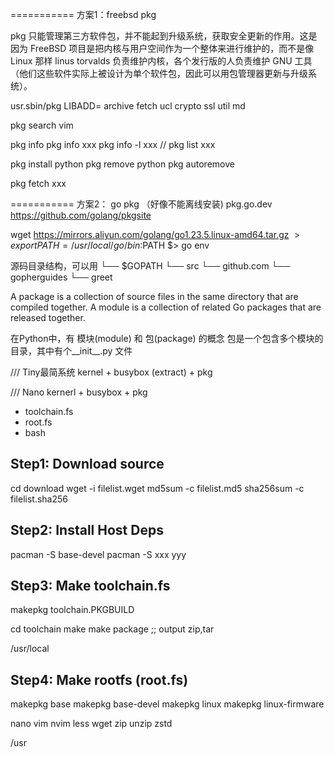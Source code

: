 =========== 方案1：freebsd pkg 

pkg 只能管理第三方软件包，并不能起到升级系统，获取安全更新的作用。这是因为 FreeBSD 项目是把内核与用户空间作为一个整体来进行维护的，而不是像 Linux 那样 linus torvalds 负责维护内核，各个发行版的人负责维护 GNU 工具（他们这些软件实际上被设计为单个软件包，因此可以用包管理器更新与升级系统）。

usr.sbin/pkg
LIBADD= archive fetch ucl crypto ssl util md

pkg search vim

pkg info
pkg info xxx
pkg info -l xxx // pkg list xxx

pkg install python
pkg remove  python
pkg autoremove

pkg fetch xxx

=========== 方案2： go pkg  （好像不能离线安装)
pkg.go.dev 
https://github.com/golang/pkgsite

wget https://mirrors.aliyun.com/golang/go1.23.5.linux-amd64.tar.gz
$> export PATH=/usr/local/go/bin:$PATH
$> go env

源码目录结构，可以用
└── $GOPATH
    └── src
        └── github.com
            └── gopherguides
                └── greet


A package is a collection of source files in the same directory that are compiled together.
A module is a collection of related Go packages that are released together. 

在Python中，有 模块(module) 和 包(package) 的概念
包是一个包含多个模块的目录，其中有个__init__.py 文件

/// Tiny最简系统
kernel + busybox (extract) + pkg

/// Nano
kernerl + busybox + pkg
 + toolchain.fs 
 + root.fs
 + bash


## Step1: Download source

cd download
wget -i filelist.wget
md5sum -c filelist.md5
sha256sum -c filelist.sha256


## Step2: Install Host Deps

pacman -S base-devel
pacman -S xxx yyy 



## Step3: Make toolchain.fs

makepkg toolchain.PKGBUILD

cd toolchain
make
make package ;; output zip,tar

/usr/local


## Step4: Make rootfs (root.fs)

makepkg base
makepkg base-devel
makepkg linux
makepkg linux-firmware


nano vim nvim less wget zip unzip zstd

/usr

